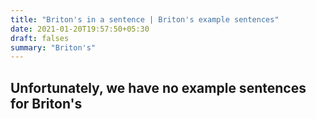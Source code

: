 ```yaml
---
title: "Briton's in a sentence | Briton's example sentences"
date: 2021-01-20T19:57:50+05:30
draft: falses
summary: "Briton's"
---
```

## Unfortunately, we have no example sentences for Briton's                 
